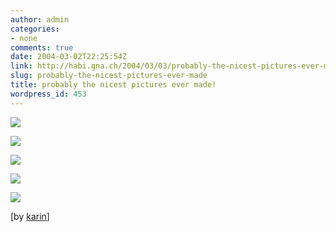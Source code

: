 ```yaml
---
author: admin
categories:
- none
comments: true
date: 2004-03-02T22:25:54Z
link: http://habi.gna.ch/2004/03/03/probably-the-nicest-pictures-ever-made/
slug: probably-the-nicest-pictures-ever-made
title: probably the nicest pictures ever made!
wordpress_id: 453
---
```


[![](http://habi.gna.ch/blog/images/hn2-tm.jpg)](http://habi.gna.ch/blog/images/hn2.jpg)

[![](http://habi.gna.ch/blog/images/h15-tm.jpg)](http://habi.gna.ch/blog/images/h15.jpg)

[![](http://habi.gna.ch/blog/images/h5-tm.jpg)](http://habi.gna.ch/blog/images/h5.jpg)
  

[![](http://habi.gna.ch/blog/images/hn12-tm.jpg)](http://habi.gna.ch/blog/images/hn12.jpg)

[![](http://habi.gna.ch/blog/images/n7-tm.jpg)](http://habi.gna.ch/blog/images/n7.jpg)
  

[by [karin](http://tel.search.ch/result.de.html?&tel=0313710320)]
